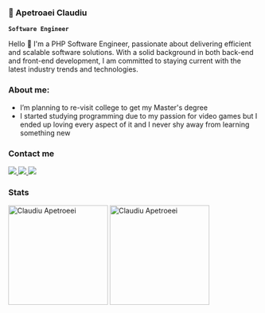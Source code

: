 ### 🎦 Apetroaei Claudiu

**`Software Engineer`**

Hello 👋 I'm a PHP Software Engineer, passionate about delivering efficient and scalable software solutions. With a solid background in both back-end and front-end development, I am committed to staying current with the latest industry trends and technologies.

### About me:
- I’m planning to re-visit college to get my Master's degree
- I started studying programming due to my passion for video games but I ended up loving every aspect of it and I never shy away from learning something new 

### Contact me

<p aling='left'>
  <a href="https://www.linkedin.com/in/claudiu-apetroaei-219b5a197/">
    <img src="https://custom-icon-badges.demolab.com/badge/-Linkedin-218AAB?style=for-the-badge&logo=linkedin&logoColor=white"/>
  </a>
    <a href="https://open.spotify.com/user/8ny8bs27du5xbyoaa434trq7e">
      <img src="https://img.shields.io/badge/spotify%20-%231DB954.svg?&style=for-the-badge&logo=spotify&logoColor=white"/>
    </a>
    <a href="mailto:apetroaei.claudiu99@gmail.com">
      <img src="https://custom-icon-badges.demolab.com/badge/Mail-E61B23.svg?logo=mail"/>
    </a>
</p>
  
<!--
  <a>
    <img src="https://custom-icon-badges.demolab.com/badge/-Open%20Issue-palegreen?style=for-the-badge&logoColor=black&logo=issue-opened">
  </a>-->
### Stats
<p aling="center">
  <img height=200 align="center" src="https://github-readme-stats.vercel.app/api?username=ApetroaeiClaudiu&show_icons=true&rank_icon=github&theme=synthwave" alt="Claudiu Apetroeei"/>
  <img height=200 align="center" src="https://github-readme-stats.vercel.app/api/top-langs/?username=ApetroaeiClaudiu&hide=tcl&langs_count=6&layout=donut&theme=synthwave&card_width=320" alt="Claudiu Apetroeei"/>
</p>

<!--
![Anurag's GitHub stats](https://github-readme-stats.vercel.app/)
[![Top Langs](https://github-readme-stats.vercel.app)](https://github.com/anuraghazra/github-readme-stats)
-->
<!--
[![MongoDB](https://custom-icon-badges.demolab.com/badge/-MongoDB-47A248?style=for-the-badge&logo=mongodb&logoColor=white)](https://www.mongodb.com/)
[![Express](https://custom-icon-badges.demolab.com/badge/-Express-000000?style=for-the-badge&logo=express&logoColor=white)](https://expressjs.com/)
[![React](https://custom-icon-badges.demolab.com/badge/-React-218AAB?style=for-the-badge&logo=react&logoColor=white)](https://reactjs.org/)
[![Node.js](https://custom-icon-badges.demolab.com/badge/-Node.js-339933?style=for-the-badge&logo=node.js&logoColor=white)](https://nodejs.org/)


[![Spotify](https://custom-icon-badges.demolab.com/badge/-Node.js-339933?style=for-the-badge&logo=spotify&logoColor=white)](https://nodejs.org/)

[![LinkedIn](https://custom-icon-badges.demolab.com/badge/-Node.js-339933?style=for-the-badge&logo=node.js&logoColor=white)](https://nodejs.org/)
-->


<!--
git init
git add .
git commit -m "Add existing project files to Git"
git remote add origin https://github.com/cameronmcnz/example-website.git
git push -u -f origin master
-->
